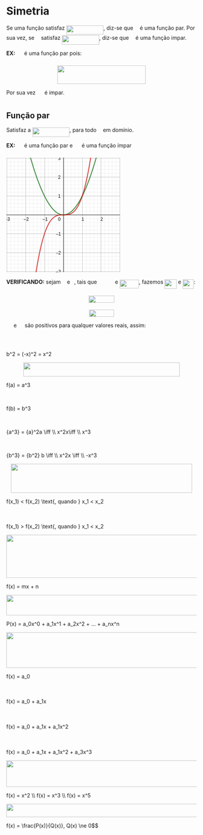 ﻿# Simetria

Se uma função satisfaz <img src="/funcoes/tex/ac788b84074bab3ccb891b88d5381ae4.svg?invert_in_darkmode&sanitize=true" align=middle width=98.6987331pt height=24.65753399999998pt/>, diz-se que <img src="/funcoes/tex/190083ef7a1625fbc75f243cffb9c96d.svg?invert_in_darkmode&sanitize=true" align=middle width=9.81741584999999pt height=22.831056599999986pt/> é uma função par. Por sua vez, se <img src="/funcoes/tex/190083ef7a1625fbc75f243cffb9c96d.svg?invert_in_darkmode&sanitize=true" align=middle width=9.81741584999999pt height=22.831056599999986pt/> satisfaz <img src="/funcoes/tex/829ef651570709d55efea5f2cc0f6555.svg?invert_in_darkmode&sanitize=true" align=middle width=98.6987331pt height=24.65753399999998pt/>, diz-se que <img src="/funcoes/tex/190083ef7a1625fbc75f243cffb9c96d.svg?invert_in_darkmode&sanitize=true" align=middle width=9.81741584999999pt height=22.831056599999986pt/> é uma função impar.

**EX:** <img src="/funcoes/tex/6177db6fc70d94fdb9dbe1907695fce6.svg?invert_in_darkmode&sanitize=true" align=middle width=15.94753544999999pt height=26.76175259999998pt/> é uma função par pois:

<p align="center"><img src="/funcoes/tex/1ed4590d5693fc5d4d08e80fe254e7fb.svg?invert_in_darkmode&sanitize=true" align=middle width=233.7097092pt height=49.315569599999996pt/></p>

Por sua vez <img src="/funcoes/tex/3c63d4517a41fc372162eaa29bc7d970.svg?invert_in_darkmode&sanitize=true" align=middle width=15.94753544999999pt height=26.76175259999998pt/> é impar.

## Função par

Satisfaz a <img src="/funcoes/tex/ac788b84074bab3ccb891b88d5381ae4.svg?invert_in_darkmode&sanitize=true" align=middle width=98.6987331pt height=24.65753399999998pt/>, para todo <img src="/funcoes/tex/332cc365a4987aacce0ead01b8bdcc0b.svg?invert_in_darkmode&sanitize=true" align=middle width=9.39498779999999pt height=14.15524440000002pt/> em domínio.

**EX:** <img src="/funcoes/tex/6177db6fc70d94fdb9dbe1907695fce6.svg?invert_in_darkmode&sanitize=true" align=middle width=15.94753544999999pt height=26.76175259999998pt/> é uma função par e <img src="/funcoes/tex/3c63d4517a41fc372162eaa29bc7d970.svg?invert_in_darkmode&sanitize=true" align=middle width=15.94753544999999pt height=26.76175259999998pt/> é uma função ímpar

![x^2 e x^3](./res/x^2-e-x^3.png)

**VERIFICANDO:** sejam <img src="/funcoes/tex/44bc9d542a92714cac84e01cbbb7fd61.svg?invert_in_darkmode&sanitize=true" align=middle width=8.68915409999999pt height=14.15524440000002pt/> e <img src="/funcoes/tex/4bdc8d9bcfb35e1c9bfb51fc69687dfc.svg?invert_in_darkmode&sanitize=true" align=middle width=7.054796099999991pt height=22.831056599999986pt/>, tais que <img src="/funcoes/tex/7a31092fdf3d980c6f844ca8d688a0c9.svg?invert_in_darkmode&sanitize=true" align=middle width=40.001773349999986pt height=14.15524440000002pt/> e <img src="/funcoes/tex/f7e961a00755c7a5cfe98eb13fb1b492.svg?invert_in_darkmode&sanitize=true" align=middle width=51.15284789999999pt height=22.831056599999986pt/>, fazemos <img src="/funcoes/tex/728ce3847388b441e66c2a68f107ef52.svg?invert_in_darkmode&sanitize=true" align=middle width=31.292000849999987pt height=24.65753399999998pt/> e <img src="/funcoes/tex/bc47eb54c896114e803bd8d0e087caf4.svg?invert_in_darkmode&sanitize=true" align=middle width=29.657642849999988pt height=24.65753399999998pt/>:

<p align="center"><img src="/funcoes/tex/d8cac83a4d6f7a1a72a390b85fd18e63.svg?invert_in_darkmode&sanitize=true" align=middle width=68.4513324pt height=18.312383099999998pt/></p>

<p align="center"><img src="/funcoes/tex/dbe801a43a25f638d5f02f0ca39ca312.svg?invert_in_darkmode&sanitize=true" align=middle width=65.1826164pt height=18.312383099999998pt/></p>

<img src="/funcoes/tex/321d804a84f72d8ae1f91649242677fe.svg?invert_in_darkmode&sanitize=true" align=middle width=15.24170009999999pt height=26.76175259999998pt/> e <img src="/funcoes/tex/44e557b2680adf90a549e62a6f79a50c.svg?invert_in_darkmode&sanitize=true" align=middle width=13.60734374999999pt height=26.76175259999998pt/> são positivos para qualquer valores reais, assim:

<p align="center"><img src="/funcoes/tex/01f7b27d74fab57acd02c350a1524f47.svg?invert_in_darkmode&sanitize=true" align=middle width=53.92877985pt height=14.202794099999998pt/></p>b^2 = (-x)^2 = x^2<p align="center"><img src="/funcoes/tex/349577e258ccacd66ed512802fbcc030.svg?invert_in_darkmode&sanitize=true" align=middle width=413.2332336pt height=37.2164925pt/></p>f(a) = a^3<p align="center"><img src="/funcoes/tex/e7e1fce898b1583cb28cc71db94ffdd5.svg?invert_in_darkmode&sanitize=true" align=middle width=0.0pt height=0.0pt/></p>f(b) = b^3<p align="center"><img src="/funcoes/tex/e7e1fce898b1583cb28cc71db94ffdd5.svg?invert_in_darkmode&sanitize=true" align=middle width=0.0pt height=0.0pt/></p>
{a^3} = {a}^2a \iff \\
x^2x\iff \\
x^3
<p align="center"><img src="/funcoes/tex/e7e1fce898b1583cb28cc71db94ffdd5.svg?invert_in_darkmode&sanitize=true" align=middle width=0.0pt height=0.0pt/></p>
{b^3} = {b^2} b \iff \\
x^2x \iff \\
-x^3
<p align="center"><img src="/funcoes/tex/560d6cad528c0fe3b007918f24c561f0.svg?invert_in_darkmode&sanitize=true" align=middle width=479.71597575pt height=76.6685469pt/></p>f(x_1) < f(x_2) \text{, quando } x_1 < x_2<p align="center"><img src="/funcoes/tex/e99e40dc2fefac79dd9a5120f5b57843.svg?invert_in_darkmode&sanitize=true" align=middle width=315.57159645pt height=14.611878599999999pt/></p>f(x_1) > f(x_2) \text{, quando } x_1 < x_2<p align="center"><img src="/funcoes/tex/c983fefbc0fd1a8d105904bc1a54bdda.svg?invert_in_darkmode&sanitize=true" align=middle width=700.27463055pt height=113.24201624999999pt/></p>f(x) = mx + n<p align="center"><img src="/funcoes/tex/abd21625e21e0ba6060f2a3ce0eb43df.svg?invert_in_darkmode&sanitize=true" align=middle width=574.1967461999999pt height=54.79450514999999pt/></p>P(x) = a_0x^0 + a_1x^1 + a_2x^2 + ... + a_nx^n<p align="center"><img src="/funcoes/tex/f4c561a6dbdbfb9f89a471d395ed3a04.svg?invert_in_darkmode&sanitize=true" align=middle width=700.2745612499999pt height=93.1164333pt/></p>f(x) = a_0<p align="center"><img src="/funcoes/tex/4553c5de39d505eaea4dc61fb19ab0ce.svg?invert_in_darkmode&sanitize=true" align=middle width=170.82605264999998pt height=15.125561549999999pt/></p>f(x) = a_0 + a_1x<p align="center"><img src="/funcoes/tex/b95bb405daadd3702a89bb194514baa2.svg?invert_in_darkmode&sanitize=true" align=middle width=214.77593280000002pt height=15.5251173pt/></p>f(x) = a_0 + a_1x + a_1x^2<p align="center"><img src="/funcoes/tex/83d1d6dc571cb8eb6d171984b76ca6b3.svg?invert_in_darkmode&sanitize=true" align=middle width=214.77593280000002pt height=15.5251173pt/></p>f(x) = a_0 + a_1x + a_1x^2 + a_3x^3<p align="center"><img src="/funcoes/tex/5145c7b7bf57aeea1a4f9365cd25c13f.svg?invert_in_darkmode&sanitize=true" align=middle width=700.27451505pt height=70.59361155pt/></p>
f(x) = x^2 \\
f(x) = x^3 \\
f(x) = x^5
<p align="center"><img src="/funcoes/tex/c16c2c21c23af255269570ffa31c67b5.svg?invert_in_darkmode&sanitize=true" align=middle width=637.1051544000001pt height=35.06847795pt/></p>f(x) = \frac{P(x)}{Q(x)}, Q(x) \ne 0$$
